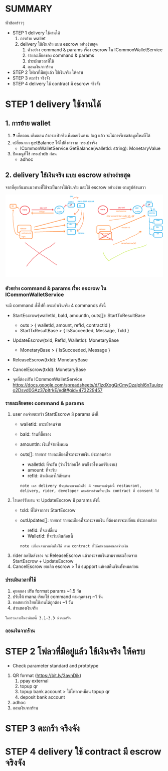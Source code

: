 # SUMMARY

หัวข้อคร่าวๆ

- STEP 1 delivery ใช้งานได้
    1. การย้าย wallet
    2. delivery ใช้เงินจริง แบบ escrow อย่างง่ายสุด
        1. ตัวอย่าง command & params เรื่อง escrow ใน ICommonWalletService
        2. รายละเอียดของ command & params
        3. ประเมินเวลาที่ใช้
        4. ถอนเงินจากร้าน
- STEP 2 โฟลวที่มีอยู่แล้ว ใช้เงินจริง ให้ครบ
- STEP 3 ตะกร้า จริงจัง
- STEP 4 delivery ใช้ contract มี escrow จริงจัง

# STEP 1 delivery ใช้งานได้

## 1. การย้าย wallet
1. ❓ เช็คตอน เติมถอน ถ้ากระเป๋าจริงเพิ่มลดเงินตาม log แล้ว จะไม่การรีเซตข้อมูลใหม่ก็ได้
2. เปลี่ยนจาก getBalance ให้ไปดึงค่าจาก กระเป๋าจริง
    - ICommonWalletService.GetBalance(walletId: string): MonetaryValue
3. ปิดเมนูที่ใช้ กระเป๋าdb ก่อน
    - adhoc

## 2. delivery ใช้เงินจริง แบบ escrow อย่างง่ายสุด

จากที่คุยกันมาแนวทางที่ใช้จะเป็นการใช้เงินจริง และใช้ escrow อย่างง่าย ตามรูปด้านขวา

![](image_2022-07-05_08-27-30.png)

### ตัวอย่าง command & params เรื่อง escrow ใน ICommonWalletService

จะมี command สั่งไปที่ กระเป๋าเงินจริง 4 commands ดังนี้

- StartEscrow(walletId, baId, amountIn, outs[]): StartTxResultBase
    - outs > { walletId, amount, refId, contractId }
    - StartTxResultBase > { IsSucceeded, Message, TxId }
- UpdateEscrow(txId, RefId, WalletId): MonetaryBase
    - MonetaryBase > { IsSucceeded, Message }
- ReleaseEscrow(txId): MonetaryBase
- CancelEscrow(txId): MonetaryBase

- จุดที่ต้องปรับ ICommonWalletService https://docs.google.com/spreadsheets/d/1zdXogQrCmyDzalphl6nTuulqvo2Dsvd0GAz37pItrkE/edit#gid=473229457

### รายละเอียดของ command & params

1. user กดจ่ายตะกร้า StartEscrow มี params ดังนี้
    - walletId: กระเป๋าคนจ่าย
    - baId: ร้านที่ซื้อของ
    - amountIn: เงินที่จ่ายทั้งหมด
    - outs[]: รายการ รายละเอียดที่จะกระจายเงิน ประกอบด้วย
        - walletId: ที่จะรับ (ว่างไว้ก่อนได้ กรณีรอไรเดอร์รับงาน)
        - amount: ที่จะรับ
        - refId: อ้างอิงเอาไว้อัพเดท
        
        ```
        note เคส delivery ปัจจุบันจะแจกเงินไป 4 รายการแน่ๆดังนี้ restaurant, delivery, rider, developer ตามอัตราส่วนที่ระบุใน contract ที่ consent ไป
        ```
2. ไรเดอร์รับงาน จะ UpdateEscrow มี params ดังนี้
    - txId: ที่ได้จากการ StartEscrow
    - outUpdates[]: รายการ รายละเอียดที่จะกระจายเงิน ที่ต้องการจะเปลี่ยน ประกอบด้วย
        - refId: ที่จะเปลี่ยน
        - WalletId: ที่จะรับเงินก้อนนี้
        
        ```
        note เปลี่ยนจำนวนเงินไม่ได้ ตาม contract ที่ได้คำนวณตอนกดจ่ายเงิน
        ```
3. rider กดปิดส่งของ จะ ReleaseEscrow แล้วกระจายเงินตามรายละเอียดจาก StartEscrow + UpdateEscrow
4. CancelEscrow ยกเลิก escrow > ให้ support แค่เคสคืนเงินทั้งหมดก่อน
### ประเมินเวลาที่ใช้
1. คุยตกลง ปรับ format params ~1.5 วัน
2. ปรับให้ mana เรียกใช้ command ตามจุดต่างๆ ~1 วัน
3. ทดสอบว่าเรียกใช้งานได้ถูกต้อง ~1 วัน
4. ส่วนของเงินจริง

```
โดยรวมภายในอาทิตย์นี้ 3.1-3.3 น่าจะเสร็จ
```

### ถอนเงินจากร้าน


# STEP 2 โฟลวที่มีอยู่แล้ว ใช้เงินจริง ให้ครบ
- Check parameter standard and prototype
1. QR format (https://bit.ly/3avnDik)
    1. ppay external
    2. topup qr
    3. topup bank account > ใช้โฟลวเหมือน topup qr
    4. deposit bank account
2. adhoc
3. ถอนเงินจากร้าน

# STEP 3 ตะกร้า จริงจัง
# STEP 4 delivery ใช้ contract มี escrow จริงจัง
